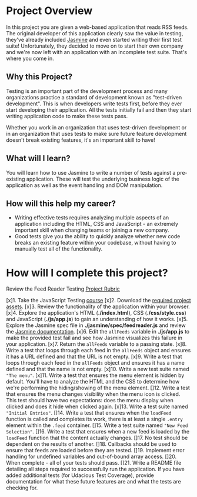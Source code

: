 # Project Overview

In this project you are given a web-based application that reads RSS feeds. The original developer of this application clearly saw the value in testing, they've already included [Jasmine](http://jasmine.github.io/) and even started writing their first test suite! Unfortunately, they decided to move on to start their own company and we're now left with an application with an incomplete test suite. That's where you come in.


## Why this Project?

Testing is an important part of the development process and many organizations practice a standard of development known as "test-driven development". This is when developers write tests first, before they ever start developing their application. All the tests initially fail and then they start writing application code to make these tests pass.

Whether you work in an organization that uses test-driven development or in an organization that uses tests to make sure future feature development doesn't break existing features, it's an important skill to have!


## What will I learn?

You will learn how to use Jasmine to write a number of tests against a pre-existing application. These will test the underlying business logic of the application as well as the event handling and DOM manipulation.


## How will this help my career?

* Writing effective tests requires analyzing multiple aspects of an application including the HTML, CSS and JavaScript - an extremely important skill when changing teams or joining a new company.
* Good tests give you the ability to quickly analyze whether new code breaks an existing feature within your codebase, without having to manually test all of the functionality.


# How will I complete this project?

Review the Feed Reader Testing [Project Rubric](https://review.udacity.com/#!/projects/3442558598/rubric)

[x]1. Take the JavaScript Testing [course](https://www.udacity.com/course/ud549)
[x]2. Download the [required project assets](http://github.com/udacity/frontend-nanodegree-feedreader).
[x]3. Review the functionality of the application within your browser.
[x]4. Explore the application's HTML (**./index.html**), CSS (**./css/style.css**) and JavaScript (**./js/app.js**) to gain an understanding of how it works.
[x]5. Explore the Jasmine spec file in **./jasmine/spec/feedreader.js** and review the [Jasmine documentation](http://jasmine.github.io).
[x]6. Edit the `allFeeds` variable in **./js/app.js** to make the provided test fail and see how Jasmine visualizes this failure in your application.
[x]7. Return the `allFeeds` variable to a passing state.
[x]8. Write a test that loops through each feed in the `allFeeds` object and ensures it has a URL defined and that the URL is not empty.
[x]9. Write a test that loops through each feed in the `allFeeds` object and ensures it has a name defined and that the name is not empty.
[x]10. Write a new test suite named `"The menu"`.
[x]11. Write a test that ensures the menu element is hidden by default. You'll have to analyze the HTML and the CSS to determine how we're performing the hiding/showing of the menu element.
[]12. Write a test that ensures the menu changes visibility when the menu icon is clicked. This test should have two expectations: does the menu display when clicked and does it hide when clicked again.
[x]13. Write a test suite named `"Initial Entries"`.
[]14. Write a test that ensures when the `loadFeed` function is called and completes its work, there is at least a single `.entry` element within the `.feed` container.
[]15. Write a test suite named `"New Feed Selection"`.
[]16. Write a test that ensures when a new feed is loaded by the `loadFeed` function that the content actually changes.
[]17. No test should be dependent on the results of another.
[]18. Callbacks should be used to ensure that feeds are loaded before they are tested.
[]19. Implement error handling for undefined variables and out-of-bound array access.
[]20. When complete - all of your tests should pass.
[]21. Write a README file detailing all steps required to successfully run the application. If you have added additional tests (for Udacious Test Coverage),  provide documentation for what these future features are and what the tests are checking for.
